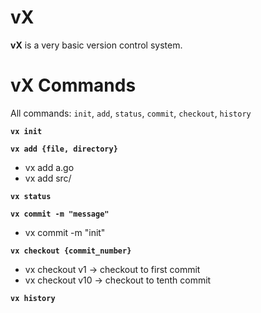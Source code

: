# vX

**vX** is a very basic version control system.

# vX Commands

All commands: `init`, `add`, `status`, `commit`, `checkout`, `history`

**`vx init`**

**`vx add {file, directory}`**

- vx add a.go
- vx add src/

**`vx status`**

**`vx commit -m "message"`**

- vx commit -m "init"

**`vx checkout {commit_number}`**

- vx checkout v1 -> checkout to first commit
- vx checkout v10 -> checkout to tenth commit

**`vx history`**